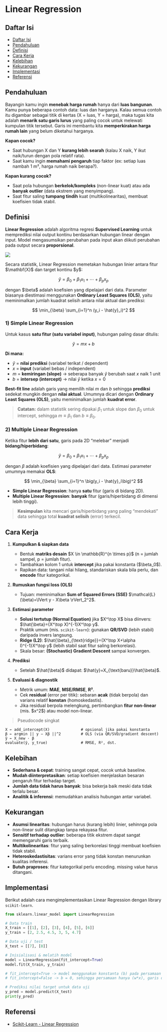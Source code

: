 # Linear Regression

## Daftar Isi

- [Daftar Isi](#daftar-isi)
- [Pendahuluan](#pendahuluan)
- [Definisi](#definisi)
- [Cara Kerja](#cara-kerja)
- [Kelebihan](#kelebihan)
- [Kekurangan](#kekurangan)
- [Implementasi](#implementasi)
- [Referensi](#referensi)

## Pendahuluan

Bayangin kamu ingin **menebak harga rumah** hanya dari **luas bangunan**. Kamu punya beberapa contoh data: luas dan harganya. Kalau semua contoh itu digambar sebagai titik di kertas (X = luas, Y = harga), maka tugas kita adalah **menarik satu garis lurus** yang paling cocok untuk melewati kumpulan titik tersebut. Garis ini membantu kita **memperkirakan harga rumah lain** yang belum diketahui harganya.

**Kapan cocok?**

* Saat hubungan X dan Y **kurang lebih searah** (kalau X naik, Y ikut naik/turun dengan pola relatif rata).
* Saat kamu ingin **memahami pengaruh** tiap faktor (ex: setiap luas nambah 1 m², harga rumah naik berapa?).

**Kapan kurang cocok?**

* Saat pola hubungan **berkelok/kompleks** (non-linear kuat) atau ada **banyak outlier** (data ekstrem yang menyimpang).
* Saat fitur saling **tumpang tindih** kuat (multikolinearitas), membuat koefisien tidak stabil.

## Definisi

**Linear Regression** adalah algoritma regresi **Supervised Learning** untuk memprediksi nilai output kontinu berdasarkan hubungan linear dengan input. Model mengasumsikan perubahan pada input akan diikuti perubahan pada output secara **proporsional**.

<img src="https://media.geeksforgeeks.org/wp-content/uploads/20231021153930/gh.png">

Secara statistik, Linear Regression memetakan hubungan linier antara fitur \$\mathbf{X}\$ dan target kontinu \$y\$:

$$
\hat{y} = \beta_0 + \beta_1 x_1 + \cdots + \beta_p x_p
$$

dengan \$\beta\$ adalah koefisien yang dipelajari dari data. Parameter biasanya diestimasi menggunakan **Ordinary Least Squares (OLS)**, yaitu meminimalkan jumlah kuadrat selisih antara nilai aktual dan prediksi:

$$
\min_{\beta} \sum_{i=1}^n (y_i - \hat{y}_i)^2
$$

### 1) Simple Linear Regression

Untuk kasus **satu fitur (satu variabel input)**, hubungan paling dasar ditulis:

$$
\hat{y} = m x + b
$$

**Di mana:**

* $\hat{y}$ = **nilai prediksi** (variabel terikat / dependent)
* $x$ = **input** (variabel bebas / independent)
* $m$ = **kemiringan (slope)** → seberapa banyak $\hat{y}$ berubah saat $x$ naik 1 unit
* $b$ = **intersep (intercept)** → nilai $\hat{y}$ ketika $x = 0$

**Best-fit line** adalah garis yang memilih nilai $m$ dan $b$ sehingga **prediksi** sedekat mungkin dengan **nilai aktual**. Umumnya dicari dengan **Ordinary Least Squares (OLS)**, yaitu meminimalkan jumlah **kuadrat error**.

> **Catatan:** dalam statistik sering dipakai $\beta_1$ untuk slope dan $\beta_0$ untuk intercept, sehingga $m \equiv \beta_1$ dan $b \equiv \beta_0$.

### 2) Multiple Linear Regression

Ketika fitur **lebih dari satu**, garis pada 2D “melebar” menjadi **bidang/hiperbidang**:

$$
\hat{y} = \beta_0 + \beta_1 x_1 + \cdots + \beta_p x_p
$$

dengan $\beta$ adalah koefisien yang dipelajari dari data. Estimasi parameter umumnya memakai **OLS**:

$$
\min_{\beta} \sum_{i=1}^n \big(y_i - \hat{y}_i\big)^2
$$

* **Simple Linear Regression**: hanya **satu** fitur (garis di bidang 2D).
* **Multiple Linear Regression**: **banyak** fitur (garis/hiperbidang di dimensi lebih tinggi).

> **Kesimpulan** kita mencari garis/hiperbidang yang paling “mendekati” data sehingga total **kuadrat selisih** (error) terkecil.

## Cara Kerja

1. **Kumpulkan & siapkan data**

   * Bentuk **matriks desain** \$X \in \mathbb{R}^{n \times p}\$ (n = jumlah sampel, p = jumlah fitur).
   * Tambahkan kolom 1 untuk **intercept** jika pakai konstanta (\$\beta\_0\$).
   * Rapikan data: tangani nilai hilang, standariskan skala bila perlu, dan **encode** fitur kategorikal.

2. **Rumuskan fungsi loss (OLS)**

   * Tujuan: meminimalkan **Sum of Squared Errors (SSE)**
     \$\mathcal{L}(\beta)=\lVert y - X\beta \rVert\_2^2\$.

3. **Estimasi parameter**

   * **Solusi tertutup (Normal Equation)** jika \$X^\top X\$ bisa diinvers:
     \$\hat{\beta}=(X^\top X)^{-1}X^\top y\$.
   * Praktik umum (mis. `scikit-learn`): gunakan **QR/SVD** (lebih stabil) daripada invers langsung.
   * **Ridge (L2)**:
     \$\hat{\beta}\_{\text{ridge}}=(X^\top X+\alpha I)^{-1}X^\top y\$ (lebih stabil saat fitur saling berkorelasi).
   * Skala besar: **(Stochastic) Gradient Descent** sampai konvergen.

4. **Prediksi**

   * Setelah \$\hat{\beta}\$ didapat: \$\hat{y}=X\_{\text{baru}}\hat{\beta}\$.

5. **Evaluasi & diagnostik**

   * Metrik umum: **MAE**, **MSE/RMSE**, **R²**.
   * Cek **residual** (error per titik): sebaran **acak** (tidak berpola) dan varians relatif **konstan** (homoskedastis).
   * Jika residual berpola melengkung, pertimbangkan **fitur non-linear** (mis. \$x^2\$) atau model non-linear.

> Pseudocode singkat

```text
X ← add_intercept(X)              # opsional jika pakai konstanta
β ← argmin || y − Xβ ||^2         # OLS (via QR/SVD/gradient descent)
ŷ ← X_new · β
evaluate(ŷ, y_true)               # RMSE, R², dst.
```

## Kelebihan
* **Sederhana & cepat**: training sangat cepat, cocok untuk baseline.
* **Mudah diinterpretasikan**: setiap koefisien menjelaskan besaran pengaruh fitur terhadap target.
* **Jumlah data tidak harus banyak**: bisa bekerja baik meski data tidak terlalu besar.
* **Analitik & inferensi**: memudahkan analisis hubungan antar variabel.

## Kekurangan
* **Asumsi linearitas**: hubungan harus (kurang lebih) linier, sehinnga pola non-linear sulit ditangkap tanpa rekayasa fitur.
* **Sensitif terhadap outlier**: beberapa titik ekstrem dapat sangat memengaruhi garis terbaik.
* **Multikolinearitas**: fitur yang saling berkorelasi tinggi membuat koefisien tidak stabil.
* **Heteroskedastisitas**: varians error yang tidak konstan menurunkan kualitas inferensi.
* **Butuh praproses**: fitur kategorikal perlu encoding. missing value harus ditangani.

## Implementasi

Berikut adalah cara mengimplementasikan Linear Regression dengan library `scikit-learn`.

```python
from sklearn.linear_model import LinearRegression

# Data train
X_train = [[1], [2], [3], [4], [5], [6]]
y_train = [2, 2.5, 4.5, 3, 5, 4.7]

# Data uji / test
X_test = [[7], [8]]

# Inisialisasi & melatih model
model = LinearRegression(fit_intercept=True) 
model.fit(X_train, y_train)

# fit_intercept=True -> model menggunakan konstanta (b) pada persamaan (w*x + b)
# fit_intercept=False -> b = 0, sehingga persamaan hanya (w*x), garis dipaksa lewat titik (0,0)

# Prediksi nilai target untuk data uji
y_pred = model.predict(X_test)
print(y_pred)
```

## Referensi
- [Scikit-Learn - Linear Regression](https://scikit-learn.org/stable/modules/generated/sklearn.linear_model.LinearRegression.html)